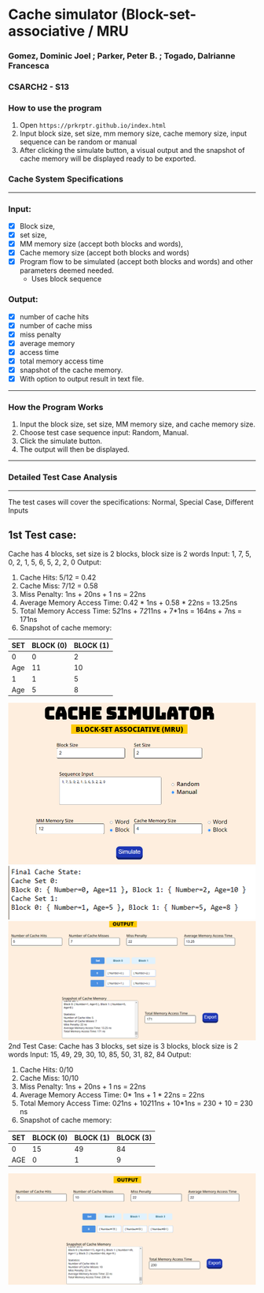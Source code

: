 # Cache simulator (Block-set-associative / MRU
### Gomez, Dominic Joel ; Parker, Peter B. ; Togado, Dalrianne Francesca
### CSARCH2 - S13

### How to use the program
1. Open ```https://prkrptr.github.io/index.html``` 
2. Input block size, set size, mm memory size, cache memory size, input sequence can be random or manual
3. After clicking the simulate button, a visual output and the snapshot of cache memory will be displayed ready to be exported.


### Cache System Specifications

---
### Input:
- [x] Block size, 
- [x] set size, 
- [x] MM memory size (accept both blocks and words), 
- [x] Cache memory size (accept both blocks and words)
- [x] Program flow to be simulated (accept both blocks and words) and other parameters deemed needed.
  - Uses block sequence

### Output:
- [x] number of cache hits
- [x] number of cache miss
- [x] miss penalty
- [x] average memory
- [x] access time
- [x] total memory access time
- [x] snapshot of the cache memory.
- [x] With option to output result in text file.

--- 

### How the Program Works
1. Input the block size, set size, MM memory size, and cache memory size.
2. Choose test case sequence input: Random, Manual.
3. Click the simulate button.
4. The output will then be displayed.

---

### Detailed Test Case Analysis
---

The test cases will cover the specifications: Normal, Special Case, Different Inputs
## 1st Test case:
Cache has 4 blocks, set size is 2 blocks, block size is 2 words
Input: 1, 7, 5, 0, 2, 1, 5, 6, 5, 2, 2, 0
Output:
1. Cache Hits: 5/12 = 0.42
2. Cache Miss: 7/12 = 0.58
3. Miss Penalty: 1ns + 20ns + 1 ns = 22ns
4. Average Memory Access Time: 0.42 * 1ns + 0.58 * 22ns = 13.25ns
5. Total Memory Access Time: 5*2*1ns + 7*2*11ns + 7*1ns = 164ns + 7ns = 171ns
6. Snapshot of cache memory:

| SET | BLOCK (0) | BLOCK (1) |
|-----|-----------|-----------|
| 0   | 0         | 2         |
| Age | 11        | 10        |
| 1   | 1         | 5         |
| Age | 5         | 8         |
![img_3.png](img_3.png)
![img_1.png](img_1.png)
![img_2.png](img_2.png)
2nd Test Case:
Cache has 3 blocks, set size is 3 blocks, block size is 2 words
Input: 15, 49, 29, 30, 10, 85, 50, 31, 82, 84
Output:
1. Cache Hits: 0/10 
2. Cache Miss: 10/10
3. Miss Penalty: 1ns + 20ns + 1 ns = 22ns
4. Average Memory Access Time: 0* 1ns + 1 * 22ns = 22ns
5. Total Memory Access Time: 0*2*1ns + 10*2*11ns + 10*1ns = 230 + 10 = 230 ns
6. Snapshot of cache memory:

| SET | BLOCK (0) | BLOCK (1) | BLOCK (3) |
|-----|-----------|-----------|-----------|
| 0   | 15        | 49        | 84        |
| AGE | 0         | 1         | 9         |
![img_4.png](img_4.png)





